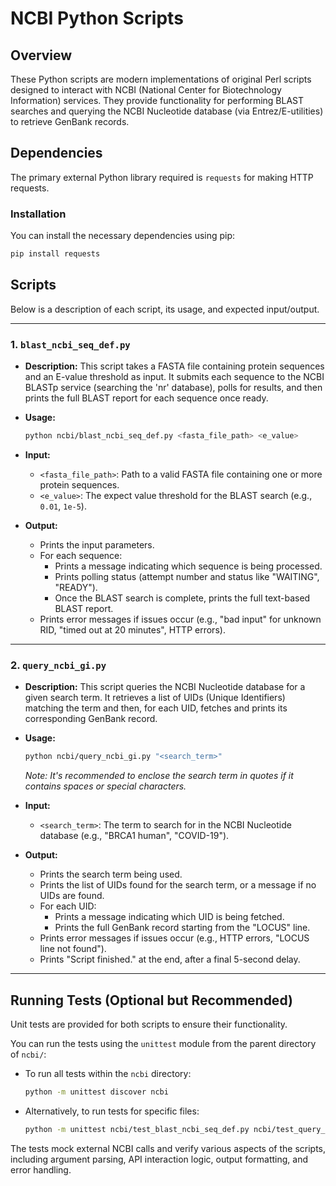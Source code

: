 # NCBI Python Scripts

## Overview

These Python scripts are modern implementations of original Perl scripts designed to interact with NCBI (National Center for Biotechnology Information) services. They provide functionality for performing BLAST searches and querying the NCBI Nucleotide database (via Entrez/E-utilities) to retrieve GenBank records.

## Dependencies

The primary external Python library required is `requests` for making HTTP requests.

### Installation

You can install the necessary dependencies using pip:

```bash
pip install requests
```

## Scripts

Below is a description of each script, its usage, and expected input/output.

---

### 1. `blast_ncbi_seq_def.py`

*   **Description:** This script takes a FASTA file containing protein sequences and an E-value threshold as input. It submits each sequence to the NCBI BLASTp service (searching the 'nr' database), polls for results, and then prints the full BLAST report for each sequence once ready.

*   **Usage:**
    ```bash
    python ncbi/blast_ncbi_seq_def.py <fasta_file_path> <e_value>
    ```

*   **Input:**
    *   `<fasta_file_path>`: Path to a valid FASTA file containing one or more protein sequences.
    *   `<e_value>`: The expect value threshold for the BLAST search (e.g., `0.01`, `1e-5`).

*   **Output:**
    *   Prints the input parameters.
    *   For each sequence:
        *   Prints a message indicating which sequence is being processed.
        *   Prints polling status (attempt number and status like "WAITING", "READY").
        *   Once the BLAST search is complete, prints the full text-based BLAST report.
    *   Prints error messages if issues occur (e.g., "bad input" for unknown RID, "timed out at 20 minutes", HTTP errors).

---

### 2. `query_ncbi_gi.py`

*   **Description:** This script queries the NCBI Nucleotide database for a given search term. It retrieves a list of UIDs (Unique Identifiers) matching the term and then, for each UID, fetches and prints its corresponding GenBank record.

*   **Usage:**
    ```bash
    python ncbi/query_ncbi_gi.py "<search_term>"
    ```
    *Note: It's recommended to enclose the search term in quotes if it contains spaces or special characters.*

*   **Input:**
    *   `<search_term>`: The term to search for in the NCBI Nucleotide database (e.g., "BRCA1 human", "COVID-19").

*   **Output:**
    *   Prints the search term being used.
    *   Prints the list of UIDs found for the search term, or a message if no UIDs are found.
    *   For each UID:
        *   Prints a message indicating which UID is being fetched.
        *   Prints the full GenBank record starting from the "LOCUS" line.
    *   Prints error messages if issues occur (e.g., HTTP errors, "LOCUS line not found").
    *   Prints "Script finished." at the end, after a final 5-second delay.

---

## Running Tests (Optional but Recommended)

Unit tests are provided for both scripts to ensure their functionality.

You can run the tests using the `unittest` module from the parent directory of `ncbi/`:

*   To run all tests within the `ncbi` directory:
    ```bash
    python -m unittest discover ncbi
    ```

*   Alternatively, to run tests for specific files:
    ```bash
    python -m unittest ncbi/test_blast_ncbi_seq_def.py ncbi/test_query_ncbi_gi.py
    ```

The tests mock external NCBI calls and verify various aspects of the scripts, including argument parsing, API interaction logic, output formatting, and error handling.
